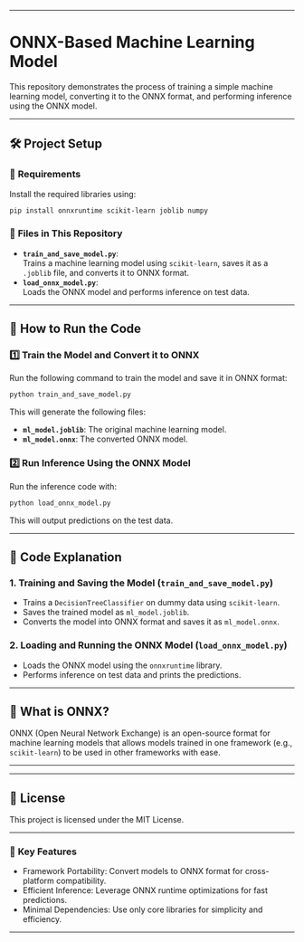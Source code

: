 
---

# ONNX-Based Machine Learning Model  

This repository demonstrates the process of training a simple machine learning model, converting it to the ONNX format, and performing inference using the ONNX model.  

---

## 🛠 **Project Setup**  

### 🔧 **Requirements**  
Install the required libraries using:  
```bash  
pip install onnxruntime scikit-learn joblib numpy  
```  

### 📂 **Files in This Repository**  

- **`train_and_save_model.py`**:  
  Trains a machine learning model using `scikit-learn`, saves it as a `.joblib` file, and converts it to ONNX format.  
- **`load_onnx_model.py`**:  
  Loads the ONNX model and performs inference on test data.  

---

## 🚀 **How to Run the Code**  

### 1️⃣ **Train the Model and Convert it to ONNX**  
Run the following command to train the model and save it in ONNX format:  
```bash  
python train_and_save_model.py  
```  
This will generate the following files:  
- **`ml_model.joblib`**: The original machine learning model.  
- **`ml_model.onnx`**: The converted ONNX model.  

### 2️⃣ **Run Inference Using the ONNX Model**  
Run the inference code with:  
```bash  
python load_onnx_model.py  
```  
This will output predictions on the test data.  

---

## 📜 **Code Explanation**  

### **1. Training and Saving the Model (`train_and_save_model.py`)**  
- Trains a `DecisionTreeClassifier` on dummy data using `scikit-learn`.  
- Saves the trained model as `ml_model.joblib`.  
- Converts the model into ONNX format and saves it as `ml_model.onnx`.  

### **2. Loading and Running the ONNX Model (`load_onnx_model.py`)**  
- Loads the ONNX model using the `onnxruntime` library.  
- Performs inference on test data and prints the predictions.  

---

## 🌟 **What is ONNX?**  
ONNX (Open Neural Network Exchange) is an open-source format for machine learning models that allows models trained in one framework (e.g., `scikit-learn`) to be used in other frameworks with ease.  

---

---

## 📝 **License**  
This project is licensed under the MIT License.  

---

### 🎯 **Key Features**  
- Framework Portability: Convert models to ONNX format for cross-platform compatibility.  
- Efficient Inference: Leverage ONNX runtime optimizations for fast predictions.  
- Minimal Dependencies: Use only core libraries for simplicity and efficiency.  

---

